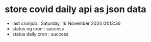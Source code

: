 # store covid daily api as json data

- last cronjob : Saturday, 16 November 2024 01:13:36
- status og cron : success
- status daily cron : success
      
      